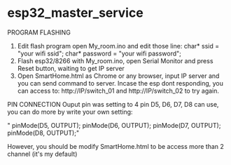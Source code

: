 # esp32_master_service
PROGRAM FLASHING
1. Edit flash program
open My_room.ino and edit those line:
  char* ssid = "your wifi ssid";
  char* password = "your wifi password";
2. Flash esp32/8266 with My_room.ino, open Serial Monitor and press Reset button, waiting to get IP server
3. Open SmartHome.html as Chrome or any browser, input IP server and you can send command to server.
Incase the esp dont responding, you can access to: http://IP/switch_01 and http://IP/switch_02 to try again.

PIN CONNECTION
Ouput pin was setting to 4 pin D5, D6, D7, D8 can use, you can do more by write your own setting:

" pinMode(D5, OUTPUT);
  pinMode(D6, OUTPUT);
  pinMode(D7, OUTPUT);
  pinMode(D8, OUTPUT);"
  
 However, you should be modify SmartHome.html to be access more than 2 channel (it's my default)

